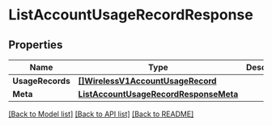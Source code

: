 # ListAccountUsageRecordResponse

## Properties

Name | Type | Description | Notes
------------ | ------------- | ------------- | -------------
**UsageRecords** | [**[]WirelessV1AccountUsageRecord**](WirelessV1AccountUsageRecord.md) |  |[optional] 
**Meta** | [**ListAccountUsageRecordResponseMeta**](ListAccountUsageRecordResponseMeta.md) |  |[optional] 

[[Back to Model list]](../README.md#documentation-for-models) [[Back to API list]](../README.md#documentation-for-api-endpoints) [[Back to README]](../README.md)


